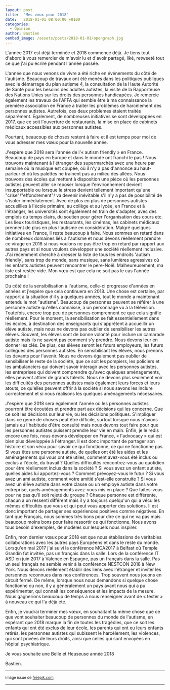 ```yaml
---
layout: post
title:  "Mes vœux pour 2018"
date:   2018-01-01 08:00:00 +0100
categories:
  - Opinion
author: Bastien
oembed_image: /assets/posts/2018-01-01/opengraph.jpg
---
```


L'année 2017 est déjà terminée et 2018 commence déjà. Je tiens tout d'abord à vous 
remercier de m'avoir lu et d'avoir partagé, liké, retweeté tout ce que j'ai pu 
écrire pendant l'année passée.

<amp-img class="center" width="800" height="400" src="/assets/posts/2018-01-01/opengraph.jpg" alt="Meilleurs vœux"></amp-img>

L'année que nous venons de vivre a été riche en événements du côté de l'autisme.
Beaucoup de travaux ont été menés dans les politiques publiques avec le démarrage du plan autisme 4, la consultation de la Haute Autorité de Santé pour les besoins des adultes autistes,
la visite de la Rapporteuse des Nations Unies sur les droits des personnes handicapées.
Je remercie également les travaux de l'AFFA qui semble être à ma connaissance la première association en France à traiter les problèmes de harcèlement des personnes autistes.
Autrefois, ces deux problèmes étaient traités séparément.
Également, de nombreuses initiatives se sont développées en 2017, que ce soit l'ouverture de restaurants,
la mise en place de cabinets médicaux accessibles aux personnes autistes.

Pourtant, beaucoup de choses restent à faire et il est temps pour moi de vous adresser mes vœux pour la nouvelle année.

J'espère que 2018 sera l'année de l'«&nbsp;autism friendly&nbsp;» en France. Beaucoup de pays en Europe et dans le monde ont franchi le pas&nbsp;!
Nous trouvons maintenant à l'étranger des supermarchés avec une heure par semaine où la musique est coupée, où il n'y a pas d'annonce au haut-parleur et où les palettes ne trainent pas 
au milieu des allées.
Nous trouvons des écoles qui mettent à disposition une pièce où les personnes autistes peuvent aller se reposer lorsque l'environnement devient insupportable
ou lorsque le stress devient tellement important qu'une "crise"/"effondrement"/ va devenir inévitable s'il n'y a pas de possibilité de s'isoler immédiatement.
Avec de plus en plus de personnes autistes accueillies à l'école primaire, au collège et au lycée, en France et à l'étranger, les universités sont également en train de s'adapter, avec des emplois du temps clairs, du soutien pour gérer l'organisation des cours etc.
Les lieux touristiques, les restaurants, les cinémas, les cabinets médicaux prennent de plus en plus l'autisme en considération.
Malgré quelques initiatives en France, il reste beaucoup à faire.
Nous sommes en retard dans de nombreux domaines liés à l'autisme et nous devons réellement prendre ce virage en 2018 si nous voulons ne pas être trop en retard par rapport aux autres pays et si nous voulons développer une société réellement inclusive.
J'ai récemment cherché à  dresser la liste de tous les endroits 'autism friendly', sans trop de monde, sans musique, sans lumières agressives où les enfants autistes peuvent rencontrer le père-Noël.
Malheureusement, ma liste est restée vide. Mon vœu est que cela ne soit pas le cas l'année prochaine&nbsp;! 

Du côté de la sensibilisation à l'autisme, celle-ci progresse d'années en années et j'espère que cela continuera en 2018.
Une chose est certaine, par rapport à la situation d'il y a quelques années, tout le monde a maintenant entendu le mot "autisme". Beaucoup de personnes peuvent se référer à une personne autiste qu'elles connaisse, à un personnage 
vu à la télévision. Toutefois, encore trop peu de personnes comprennent ce que cela signifie réellement.
Pour le moment, la sensibilisation se fait essentiellement dans les écoles, à destination des enseignants qui s'apprêtent à accueillir un élève autiste, mais nous ne devons pas oublier de sensibiliser les autres élèves.
Souvent, les élèves sont de bonne volonté pour inclure un camarade autiste mais ils ne savent pas comment s'y prendre. Nous devons leur en donner les clés.
De plus, ces élèves seront les futurs employeurs, les futurs collègues des personnes autistes. En sensibilisant les élèves, nous prenons les devants pour l'avenir.
Nous ne devons également pas oublier de sensibiliser le reste de la société, que ce soit les pompiers, les policiers et les ambulanciers qui doivent savoir interagir avec les personnes autistes,
les entreprises qui doivent comprendre qu'avec quelques aménagements, elles peuvent attirer de grands talents.
Nous ne devons plus seulement voir les difficultés des personnes autistes mais également leurs forces et leurs atouts, ce qu'elles peuvent offrir à la société si nous savons les inclure correctement et si nous réalisons les quelques
aménagements nécessaires.

J'espère que 2018 sera également l'année où les personnes autistes pourront être écoutées et prendre part aux décisions qui les concerne. Que ce soit les décisions sur leur vie, ou les décisions politiques.
S'impliquer dans ce genre de choses peut être difficile, surtout lorsque nous n'avons jamais eu l'habitude d'être consulté mais nous devons tout faire pour que les personnes autistes puissent prendre leur vie en main.
Enfin, je le redis encore une fois, nous devons développer en France, «&nbsp;l'advocacy&nbsp;» qui est bien plus développée à l'étranger. Il est donc important de partager son histoire 
et son vécu pour
savoir ce qui fonctionne, ce qui ne fonctionne pas. 
Si vous êtes une personne autiste, de quelles ont été les aides et les aménagements qui vous ont été utiles, comment avez-vous été inclus ou exclus à l'école, du travail&nbsp;? Quelles 
difficultés rencontrez-vous au quotidien pour être réellement inclus dans la société&nbsp;?
Si vous avez un enfant autiste, quelles aides lui apportez-vous&nbsp;? Comment prévoyez-vous le futur&nbsp;?
Si vous avez un ami autiste, comment votre amitié s'est-elle construite&nbsp;?
Si vous avez un élève autiste dans votre classe ou un employé autiste dans votre entreprise, quels aménagements avez-vous mis en place&nbsp;? Que faites-vous pour ne pas qu'il soit rejeté du groupe&nbsp;?
Chaque personne est différente, chacun a un ressenti différent mais
il y a toujours quelqu'un qui a vécu les mêmes difficultés que vous et qui peut vous apporter des solutions.
Il est donc important de partager ses expériences positives comme négatives.
En tant que Français, nous sommes très bons pour dire ce qui ne va pas mais beaucoup moins bons pour faire ressortir ce qui fonctionne.
Nous avons tous besoin d'exemples, de modèles sur lesquels nous inspirer.

Enfin, mon dernier vœux pour 2018 est que nous établissions de véritables collaborations avec les autres pays Européens et dans le reste du monde. Lorsqu'en mai 2017 j'ai suivi la conférence MCA2017 à Belfast où Temple Grandin fut invitée,
pas un français dans la salle.
Lors de la conférence IT ASD en juin 2017 à Valence en Espagne, pas un français dans la salle. Pas un seul français ne semble venir à la conférence NESTCON 2018 à New York.
Nous devons réellement établir des liens avec l'étranger et inviter les personnes reconnues dans nos conférences. Trop souvent nous jouons en circuit fermé.
De même, lorsque nous nous demandons si quelque chose fonctionne ou non, il y a généralement un pays avant nous qui a pu expérimenter, qui connaît les conséquence et les impacts de la mesure.
Nous gagnerions beaucoup de temps à nous renseigner avant de «&nbsp;tester&nbsp;» à nouveau ce qui l'a déjà été.

Enfin, je voudrai terminer mes vœux, en souhaitant la même chose que ce que vont souhaiter beaucoup de personnes du monde de l'autisme, en espérant que 2018 marque la fin de toutes les tragédies,
que ce soit les enfants qui ont été exclus de leur école, les parents qui ont eu leurs enfants retirés, les
personnes autistes qui subissent le harcèlement, les violences, qui sont privées de leurs droits, ainsi que celles qui sont envoyées en hôpital psychiatrique.

Je vous souhaite une Belle et Heuseuse année 2018

Bastien.

---
<small>Image issue de <a href="https://www.freepik.com">freepik.com</a>.</small>

---
